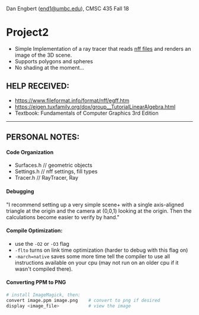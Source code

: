Dan Engbert (end1@umbc.edu), CMSC 435 Fall 18

# Project2
* Simple Implementation of a ray tracer that reads [nff files](https://www.fileformat.info/format/nff/egff.htm)
and renders an image of the 3D scene.
* Supports polygons and spheres
* No shading at the moment...

## HELP RECEIVED:
* https://www.fileformat.info/format/nff/egff.htm
* https://eigen.tuxfamily.org/dox/group__TutorialLinearAlgebra.html
* Textbook: Fundamentals of Computer Graphics 3rd Edition
---

## PERSONAL NOTES:
#### Code Organization
* Surfaces.h // geometric objects
* Settings.h // nff settings, fill types
* Tracer.h   // RayTracer, Ray

#### Debugging
"I recommend setting up a very simple scene+ with a single axis-aligned triangle
at the origin and the camera at (0,0,1) looking at the origin. Then the
calculations become easier to verify by hand."

#### Compile Optimization:
* use the ````-O2```` or ````-O3```` flag
* ````-flto```` turns on link time optimization (harder to debug with this flag on)
* ````-march=native```` saves some more time
tell the compiler to use all instructions available on your cpu (may not run on an older cpu if it wasn't compiled there).

#### Converting PPM to PNG
````bash
# install ImageMagick, then:
convert image.ppm image.png    # convert to png if desired
display <image_file>           # view the image
````
